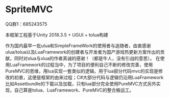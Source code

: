 # SpriteMVC
QQ群1：685243575

本框架工程基于Unity 2018.3.5 + UGUI + tolua构建

作为国内最早一批ulua和SimpleFrameWork的使用者与追随者，由衷感谢ulua/tolua以及LuaFramework的创建者与开发者为国产游戏热更新方案作出的贡献，同时对slua与xlua的作者真诚的感谢！（都是牛人，没有引战的意思）。
在使用LuaFramework的过程当中，为了项目的便利自己不断的修改完善，使用PureMVC的思维，用lua实现一套类似的逻辑，用于lua部分代码mvc的实现是修改的初衷，这便是框架的由来过程；C#大部分代码与逻辑仍沿用LuaFramework比如Assetbundle的下载以及加载，只有lua部分完全使用PureMVC方式另外实现，自己算是tolua、LuaFramework、PureMVC的整合搬运工。
